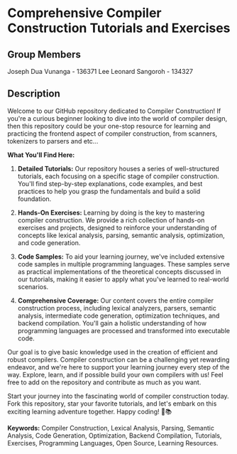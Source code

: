# Comprehensive Compiler Construction Tutorials and Exercises

## Group Members
Joseph Dua Vunanga - 136371
Lee Leonard Sangoroh - 134327

## Description
Welcome to our GitHub repository dedicated to Compiler Construction! If you're a curious beginner looking to dive into the world of compiler design, then this repository could be your one-stop resource for learning and practicing the frontend aspect of compiler construction, from scanners, tokenizers to parsers and etc...

**What You'll Find Here:**

1. **Detailed Tutorials:** Our repository houses a series of well-structured tutorials, each focusing on a specific stage of compiler construction. You'll find step-by-step explanations, code examples, and best practices to help you grasp the fundamentals and build a solid foundation.

2. **Hands-On Exercises:** Learning by doing is the key to mastering compiler construction. We provide a rich collection of hands-on exercises and projects, designed to reinforce your understanding of concepts like lexical analysis, parsing, semantic analysis, optimization, and code generation.

3. **Code Samples:** To aid your learning journey, we've included extensive code samples in multiple programming languages. These samples serve as practical implementations of the theoretical concepts discussed in our tutorials, making it easier to apply what you've learned to real-world scenarios.

4. **Comprehensive Coverage:** Our content covers the entire compiler construction process, including lexical analyzers, parsers, semantic analysis, intermediate code generation, optimization techniques, and backend compilation. You'll gain a holistic understanding of how programming languages are processed and transformed into executable code.


Our goal is to give basic knowledge used in the creation of efficient and robust compilers. Compiler construction can be a challenging yet rewarding endeavor, and we're here to support your learning journey every step of the way. Explore, learn, and if possible build your own compilers with us! Feel free to add on the repository and contribute as much as you want.

Start your journey into the fascinating world of compiler construction today. Fork this repository, star your favorite tutorials, and let's embark on this exciting learning adventure together. Happy coding! 🚀📚

**Keywords:** Compiler Construction, Lexical Analysis, Parsing, Semantic Analysis, Code Generation, Optimization, Backend Compilation, Tutorials, Exercises, Programming Languages, Open Source, Learning Resources.
